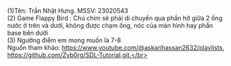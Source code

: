 (1)Tên: Trần Nhật Hưng. MSSV: 23020543</br>
(2) Game Flappy Bird : Chú chim sẽ phải di chuyển qua phần hở giữa 2 ống nước ở trên và dưới, không được chạm ống, nóc của màn hình hay phần base bên dưới </br>
(3) Ngưỡng điểm em mong muốn là 7-8</br>
Nguồn tham khảo: https://www.youtube.com/@askarihassan2632/playlists, https://github.com/Zyb0rg/SDL-Tutorial.git.</br>

